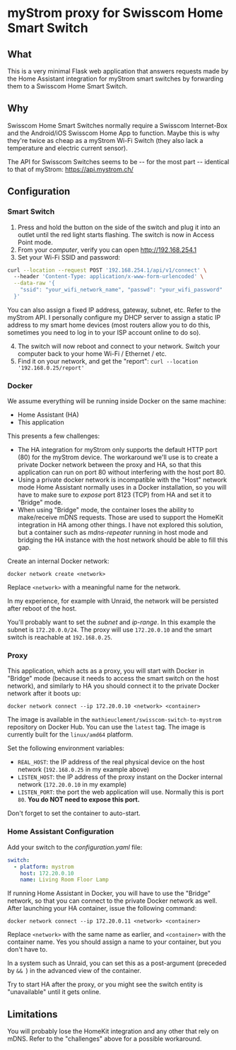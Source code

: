 # myStrom proxy for Swisscom Home Smart Switch

## What

This is a very minimal Flask web application that answers requests made by the Home Assistant integration for
myStrom smart switches by forwarding them to a Swisscom Home Smart Switch.

## Why

Swisscom Home Smart Switches normally require a Swisscom Internet-Box and the Android/iOS Swisscom Home App
to function. Maybe this is why they're twice as cheap as a myStrom Wi-Fi Switch (they also lack a temperature
and electric current sensor).

The API for Swisscom Switches seems to be -- for the most part -- identical to that of myStrom: https://api.mystrom.ch/

## Configuration

### Smart Switch

1. Press and hold the button on the side of the switch and plug it into an outlet until the red light starts flashing.
The switch is now in Access Point mode.
2. From your _computer_, verify you can open http://192.168.254.1
3. Set your Wi-Fi SSID and password:

```bash
curl --location --request POST '192.168.254.1/api/v1/connect' \                                                                 
  --header 'Content-Type: application/x-www-form-urlencoded' \
  --data-raw '{
    "ssid": "your_wifi_network_name", "passwd": "your_wifi_password"
  }'
```

You can also assign a fixed IP address, gateway, subnet, etc. Refer to the myStrom API.
I personally configure my DHCP server to assign a static IP address to my smart home devices (most routers
allow you to do this, sometimes you need to log in to your ISP account online to do so).

4. The switch will now reboot and connect to your network. Switch your computer back to your home Wi-Fi / Ethernet / etc.
5. Find it on your network, and get the "report": `curl --location '192.168.0.25/report'`

### Docker

We assume everything will be running inside Docker on the same machine:

  - Home Assistant (HA)
  - This application

This presents a few challenges:

  - The HA integration for myStrom only supports the default HTTP port (80) for the myStrom device.
    The workaround we'll use is to create a private Docker network between the proxy and HA, so
    that this application can run on port 80 without interfering with the host port 80.
  - Using a private docker network is incompatible with the "Host" network mode Home Assistant 
    normally uses in a Docker installation, so you will have to make sure to _expose_ port 8123
    (TCP) from HA and set it to "Bridge" mode.
  - When using "Bridge" mode, the container loses the ability to make/receive mDNS requests.
    Those are used to support the HomeKit integration in HA among other things.
    I have not explored this solution, but a container such as _mdns-repeater_ running in host mode
    and bridging the HA instance with the host network should be able to fill this gap.

Create an internal Docker network:

```docker network create <network>```

Replace `<network>` with a meaningful name for the network.

In my experience, for example with Unraid, the network will be persisted after reboot of the host.

You'll probably want to set the _subnet_ and _ip-range_. In this example the subnet is `172.20.0.0/24`. The proxy will use
`172.20.0.10` and the smart switch is reachable at `192.168.0.25`.

### Proxy

This application, which acts as a proxy, you will start with Docker in "Bridge" mode (because it needs to access 
the smart switch on the host network), and similarly to HA you should connect it to the private Docker
network after it boots up:

```docker network connect --ip 172.20.0.10 <network> <container>```

The image is available in the `mathieuclement/swisscom-switch-to-mystrom` repository on Docker Hub. You can use the
`latest` tag. The image is currently built for the `linux/amd64` platform.

Set the following environment variables:

  - `REAL_HOST`: the IP address of the real physical device on the host network (`192.168.0.25` in my example above)
  - `LISTEN_HOST`: the IP address of the proxy instant on the Docker internal network (`172.20.0.10` in my example)
  - `LISTEN_PORT`: the port the web application will use. Normally this is port `80`. **You do NOT need to expose this port.**

Don't forget to set the container to auto-start.

### Home Assistant Configuration

Add your switch to the _configuration.yaml_ file:

```yaml
switch:
  - platform: mystrom
    host: 172.20.0.10
    name: Living Room Floor Lamp
```

If running Home Assistant in Docker, you will have to use the "Bridge" network, so that you can connect to the
private Docker network as well. After launching your HA container, issue the following command:

```docker network connect --ip 172.20.0.11 <network> <container>```

Replace `<network>` with the same name as earlier, and `<container>` with the container name. Yes you should assign
a name to your container, but you don't have to.

In a system such as Unraid, you can set this as a post-argument (preceded by `&& `) in the advanced view of the container.

Try to start HA after the proxy, or you might see the switch entity is "unavailable" until it gets online.

## Limitations

You will probably lose the HomeKit integration and any other that rely on mDNS. Refer to the "challenges" above
for a possible workaround.
